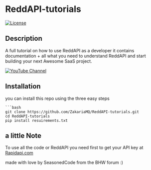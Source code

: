 # ReddAPI-tutorials

[![License](https://img.shields.io/badge/license-MIT-blue.svg)](LICENSE)

## Description

A full tutorial on how to use ReddAPI as a developer it contains documentation + all what you need to understand ReddAPI and start building your next Awesome SaaS project.

<a href="https://www.youtube.com/@ReddAPI" target="_blank">
  <img src="https://img.shields.io/badge/Visit%20My%20Channel-Red-ff0000?style=for-the-badge&logo=youtube" alt="YouTube Channel">
</a>


## Installation

you can install this repo using the three easy steps

    ```bash
    git clone https://github.com/ZakariaMQ/ReddAPI-tutorials.git
    cd ReddAPI-tutorials
    pip install resuirements.txt

## a little Note
To use all the code or ReddAPI you need first to get your API key at [Rapidapi.com](https://rapidapi.com/SeasonedCode/api/reddapi)

made with love by SeasonedCode from the BHW forum :)
